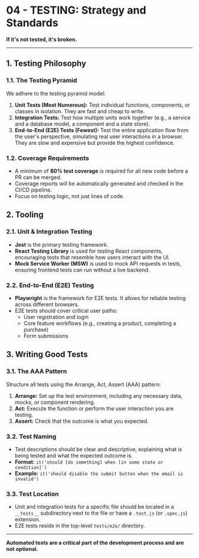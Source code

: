 # 04 - TESTING: Strategy and Standards

**If it's not tested, it's broken.**

---

## 1. Testing Philosophy

### 1.1. The Testing Pyramid
We adhere to the testing pyramid model:
1.  **Unit Tests (Most Numerous):** Test individual functions, components, or classes in isolation. They are fast and cheap to write.
2.  **Integration Tests:** Test how multiple units work together (e.g., a service and a database model, a component and a state store).
3.  **End-to-End (E2E) Tests (Fewest):** Test the entire application flow from the user's perspective, simulating real user interactions in a browser. They are slow and expensive but provide the highest confidence.

### 1.2. Coverage Requirements
- A minimum of **80% test coverage** is required for all new code before a PR can be merged.
- Coverage reports will be automatically generated and checked in the CI/CD pipeline.
- Focus on testing logic, not just lines of code.

## 2. Tooling

### 2.1. Unit & Integration Testing
- **Jest** is the primary testing framework.
- **React Testing Library** is used for testing React components, encouraging tests that resemble how users interact with the UI.
- **Mock Service Worker (MSW)** is used to mock API requests in tests, ensuring frontend tests can run without a live backend.

### 2.2. End-to-End (E2E) Testing
- **Playwright** is the framework for E2E tests. It allows for reliable testing across different browsers.
- E2E tests should cover critical user paths:
  - User registration and login
  - Core feature workflows (e.g., creating a product, completing a purchase)
  - Form submissions

## 3. Writing Good Tests

### 3.1. The AAA Pattern
Structure all tests using the Arrange, Act, Assert (AAA) pattern:
1.  **Arrange:** Set up the test environment, including any necessary data, mocks, or component rendering.
2.  **Act:** Execute the function or perform the user interaction you are testing.
3.  **Assert:** Check that the outcome is what you expected.

### 3.2. Test Naming
- Test descriptions should be clear and descriptive, explaining what is being tested and what the expected outcome is.
- **Format:** `it('should [do something] when [in some state or condition]')`
- **Example:** `it('should disable the submit button when the email is invalid')`

### 3.3. Test Location
- Unit and integration tests for a specific file should be located in a `__tests__` subdirectory next to the file or have a `.test.js` (or `.spec.js`) extension.
- E2E tests reside in the top-level `tests/e2e/` directory.

---
**Automated tests are a critical part of the development process and are not optional.**
